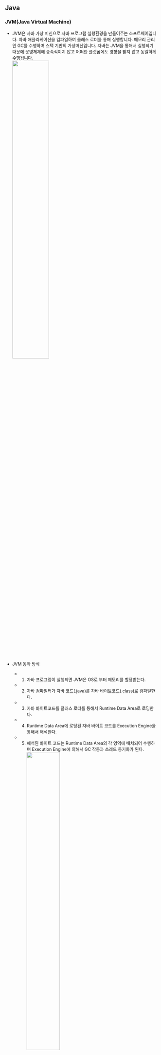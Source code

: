 ## Java
### JVM(Java Virtual Machine)
* JVM은 자바 가상 머신으로 자바 프로그램 실행환경을 만들어주는 소프트웨어입니다. 자바 애플리케이션을 컴파일하여 클래스 로더를 통해 실행합니다. 메모리 관리인 GC를 수행하며 스택 기반의 가상머신입니다. 자바는 JVM을 통해서 실행되기 때문에 운영체제에 종속적이지 않고 어떠한 플랫폼에도 영향을 받지 않고 동일하게 수행됩니다.
<br/><img src="https://img1.daumcdn.net/thumb/R1280x0/?scode=mtistory2&fname=https%3A%2F%2Fblog.kakaocdn.net%2Fdn%2F56cSc%2FbtruTEtjRXJ%2Fr1JNTkEuEeY8cSKtqcXCRK%2Fimg.png" width=50% height=50%/>

*  JVM 동작 방식
    * 1. 자바 프로그램이 실행되면 JVM은 OS로 부터 메모리를 할당받는다.
    * 2. 자바 컴파일러가 자바 코드(.java)를 자바 바이트코드(.class)로 컴파일한다.
    * 3. 자바 바이트코드를 클래스 로더를 통해서 Runtime Data Area로 로딩한다.
    * 4. Runtime Data Area에 로딩된 자바 바이트 코드를 Execution Engine을 통해서 해석한다.
    * 5. 해석된 바이트 코드는 Runtime Data Area의 각 영역에 배치되어 수행하며 Execution Engine에 의해서 GC 작동과 쓰레드 동기화가 된다.
<br/><img src="https://img1.daumcdn.net/thumb/R1280x0/?scode=mtistory2&fname=https%3A%2F%2Fblog.kakaocdn.net%2Fdn%2FcQRqku%2Fbtru0vJ6Ixx%2F9qCTW7ChXc80fGfQUrT4B0%2Fimg.png" width=50% height=50%/>

* JVM 구조
    * 클래스 로더(Class Loader): JVM내에 클래스를 로드하고 링크를 통해 배치하는 작업을 수행하는 모듈
    * 실행 엔진(Execution Engine): 바이트 코드를 실행시키는 역할
        * 인터프리터: 바이트 코드를 한줄씩 실행한다.
        * JIT 컴파일러: 인터프리터의 효율을 높이기 위한 컴파일러로 인터프리터가 반복되는 코드를 발견하면 JIT 컴파일러가 반복되는 코드를 네이티브 코드로 변환하고 반복되는 코드를 인터프리터는 네이티브 코드로 변환된 컴파일 코를 바로 사용한다.
    * Runtime Data Areas: 프로그램 실행 중에 사용되는 다양한 영역
        * PC register: 쓰레드가 시작될 때 생성되며 현재 수행 중인 JVM 명령의 주소를 갖고 있는다.
        * Stack Area: 지역 변수, 파라미터 등이 생성되는 영역으로 실제 객체는 Heap에 할당되고 해당 레퍼런스만 Stack에 저장된다.
        * Heap Area: 동적으로 생성된 오브젝트와 배열이 저장되는 곳으로 GC의 대상 영역이다.
        * Method Area: 클래스 멤버 변수, 메소드 정보, Type 정보, Constant Pool, static, final 변수 등이 생성된다. 상수 풀(Constant Pool)은 모든 Symbol Reference를 포함한다.
    * JNI(Java Native Interface): 자바 애플리케이션에서 C, C++, 어셈블리어로 작성된 함수를 사용할 수 있는 방법을 제공해준다. Native 키워드를 통해서 메소드를 호출하고 대표적인 메소드로 currentThread()가 존재한다.
    * Native Method Library: C, C++로 작성된 라이브러리다.


### 가비지 컬렉션(Garbage Collection, GC)
* JVM의 힙 영역에서 불필요한 메모리를 정리해주는 역할입니다. 자바는 개발자가 직접 메모리를 해제하지 않기 때문에 그 역할을 가비지 컬렉션(Garbage Collection, GC)이 해당 역할을 수행합니다.
* GC의 종류 중 한 종류인 Serial GC로 설명을 하면 Minor GC와 Major GC로 구분되는데 Minor GC는 Young 영역 Major GC는 Old 영역에서 일어 납니다.
* GC가 실행되는 동작 방식에는 공통적으로 2단계로 나뉘어지는데 Stop The World와 Mark and Sweep입니다. Stop The World는 GC를 실행하기 위해서 JVM이 애플리케이션의 실행을 멈추는 작업으로 GC를 싱행하는 쓰레드를 제외한 모든 쓰레드가 중단됩니다. GC의 성능 개선을 위해서 튜닝을 한다고하면 보통 stop-the-world의 시간을 줄이는 작업을 하며 JVM에서도 이런 문제를 해결하기 위해서 다양한 실행 옵션을 제공합니다. Stop the World에서 모든 작업이 중단되면 GC는 스캔을 통해서 사용되고 있는 메모리를 식별하고 식별되지 않은 객체들을 메모리에서 제거하는 것을 Mark the Sweep라고 합니다.
* Minor GC는 1개의 Eden 영역과 2개의 Survivor 영역 총 3개의 영역으로 나뉘어집니다. 객체가 생성되면 Eden 영역에 할당되고 Eden 영역이 꽉 차면 Minor GC가 발생하면서 사용되지 않은 메모리는 해체되고 사용중인 객체는 Survivor 영역으로 옮겨집니다. 이 과정이 반복되다가 Survivor 영역이 가득차면 해당 영역에서 Minor GC가 일어나고 다음 Survivor 영역으로 이동시킵니다. 이러한 과정에서 하나의 Survivor 영역은 반드시 빈 상태로 유지합니다. 해당 과정을 반복해서 살아남은 객체는 Old 영역으로 이동됩니다.
![Minor GC](https://img1.daumcdn.net/thumb/R1280x0/?scode=mtistory2&fname=https%3A%2F%2Fblog.kakaocdn.net%2Fdn%2FCyho2%2FbtqURvZRql6%2F4a7u6mMGofkpuURKQz0RT1%2Fimg.png)
    * Eden: 새로 생성된 객체가 할당되는 영역
    * Survivor: 최소 1번의 GC이상 살아남은 객체가 존재하는 영역
* Major GC는 Young 영역에서 객체들이 이동되서 메모리가 부족해지면 발생하는데 Old 영역은 Young 영역보다 크기가 크기 때문에 Minor GC보다 시간이 오래걸립니다.
![Garbage Collection](https://img1.daumcdn.net/thumb/R1280x0/?scode=mtistory2&fname=https%3A%2F%2Fblog.kakaocdn.net%2Fdn%2FdM4wqf%2FbtqUWs2lW8H%2FGvRECmsUIfZ2jhDoKhSCD0%2Fimg.png)

### GC 종류 별 동작원리
* Serial GC는 예전 싱글코어에서 사용된 GC로 Single Thread로 동작하기 Stop-the-World 시간이 길고 느립니다.
* Parallel GC는 Java8의 Default GC로 Minor GC 에서만 Multi Thread로 동작합니다. Serial GC에 비해 속도가 많이 개선되었고 Mark and Sweep Compact 알고리즘을 사용합니다.
* Parallel old GC 는 Parallel GC와 달리 Major GC에서도 Multi Thread로 동작합니다. Minor GC는 Mark and Sweep Compact, Major GC는 Mark Summary Compact 알고리즘을 사용합니다.
* G1(Garbage First) GC 는 다른 GC 방식과는 다르게 Heap 영역 전체를 1~32MB 의 동일한 사이즈의 지역(Region)들로 나누고 각 지역이 Eden, Survivor, Old, Available/Unused 역할을 수행합니다. Garbage가 꽉찬 지역을 우선적으로 GC가 동작하게 됩니다.
* ZGC는 Region을 2MB의 배수 형태로 ZPage로 정의하여 사용합니다. 최근에는 MSA 구조로 서버를 클라우드에서 기동하기 떄문에 기존 G1 GC는 메모리가 커지면 stw가 늘어나는데 ZGC의 경우 stw 시간이 10ms 내외로 무조건 떨어져서 MSA 구조에서 유리합니다.

### 오버로딩(Overloading)과 오버라이딩(Overriding)
* 오버로딩은 같은 클래스 내에서 메소드의 이름이 중복되더라도 매개변수의 타입또는 개수가 다르면 중복된 이름을 사용해서 정의할 수 있습니다. 또한 컴파일 타임 다형성이기에 정적 다형성입니다.
```
public class Overloading {
    
    public void overloading() {}

    public void overloading(String overloading) {}

    public void overloading(String overloading1, String overloading2) {}

    public void overloading(int overloading) {}
}
```
* 오버라이딩은 상위 클래스의 메소드를 재정의해서 사용하는 것을 의미합니다. 또한 런타임 다형성이기에 동적 다형성입니다.
```
class Parent {

    public void overriding() {}
}

class Child extends Parent {

    @Override
    public void overriding() {}
}
```

### 어노테이션(Annotation)
* 소스코드에 추가해서 사용할 수 있는 메타 데이터의 일종입니다. 주석처럼 코드에 달아 클래스에 특별한 의미를 부여하거나 기능을 주입할 수 있습니다.
* 빌트인 어노테이션과, 메타 어노테이션이 존재하며 빌트인 어노테이션의 경우 자바에서 제공하는 어노테이션을 뜻하며 메타 어노테이션의 경우 커스텀해서 사용할 어노테이션을 만들 때 사용됩니다.

### SOLID 원칙(OOP의 5가지 원칙)
* 단일 책임 원칙(SRP)은 한 클래스의 하나의 책임만 가지는 것을 의미하며 목적과 취지에 맞는 속성과 메소드로 구성해야 합니다.
* 개방-폐쇠 원칙(OCP)은 확장에는 열려 있어야 하지만 변경에는 닫혀 있는 것을 의미하며 다형성의 성질을 가진 인터페이스를 사용해서 직접적인 연동과 변경을 피하고 메소드를 재정의 해서 사용해야 합니다.
* 리스코프 치환 원칙(LSP)은 하위 클래스의 인스턴스는 상위형 객체 참조 변수에 대입해 상위 클래스의 인스턴스 역할을 하는데 논리적으로 문제가 없어야 합니다. 여기서 상위와 하위를 나누는 것은 계층적인 구조가 아닌 분류를 의미합니다. 즉 상속과 확장은 동일합니다.
```
아버지와 아들 // 아들은 아버지의 한 종류 X
포유류와 고래 // 고래는 포유류의 한 종류 O
```
* 인터페이스 분리 원칙(ISP)은 클라이언트는 자신이 사용하지 않는 메소드에 의존 관계를 맺으면 안되는 원칙입니다. 상관에 관련 있는 메소드만 제공하라는 의미이며 비대한 인터페이스보단 작고 구체적인 인터페이스로 분리해야 합니다.
* 의존관계 역전 원칙(DIP)은 추상적인 것은 자신보다 구체적인 것에 의존하지 않고, 변화하기 쉬운 것에 의존해서는 안된다는 원칙입니다. 자신보다 변하기 쉬운 것에 의존하면 안되며 구현클래스에 의존하는 것이 아닌 다형성의 특징을 가진 인터페이스에 의존을 해서 변화에 영향 받지 않도록 의존 관계를 역전시켜야 합니다.

### OOP의 4가지 특성
* 캡슐화는 데이터와 코드의 형태를 외부로부터 알 수 없게 하고, 데이터의 구조와 역할, 기능을 하나의 캡슐 형태로 만드는 방법입니다.
* 추상화는 클래스들의 공통적인 특성(변수, 메소드)들을 묶어 표현하는 것 입니다.
* 상속화는 부모 클래스에 정의된 변수 및 메서드를 자식 클래스에서 상속받아 사용하는 것 입니다.
* 다형화는 다양한 형태로 표현이 가능한 구조입니다.

### 정적(static)
* static은 클래스 멤버라고 하며, 클래스 로더가 클래스를 로딩해서 메소드 메모리 영역에 적재할 때 클래스별로 관리됩니다.
* Heap 영역이 아닌 Staic 영역에 할당되기에 GC가 관리하는 영역 밖이며 모든 객체가 공유해서 하나의 멤버를 어디서든 참조할 수 있지만 프로그램 종료 시까지 메모리에 할당된 채로 존재하기에 남발하면 성능에 악영향을 미칩니다. 하지만 특정한 상황에서는 시스템 성능을 높일 수 있습니다.

### 접근 제한자
* private, default, protected, public이 있습니다. private은 해당 클래스 내에서만 접근 가능하고, default는 해당 패키지, protected는 상속한 클래스, public은 전체 영역에서 접근 가능합니다.
* 접근 제어자를 사용하는 이유는 객체의 로직인 변수나 메소드를 보호하기 위해서 외부의 접근을 허용하거나 차단하는 보안목적으로 사용됩니다. 결국 접근 제한자는 캡슐화에 해당합니다.

### 인터페이스
* 클래스들이 필수로 구현해야 하는 추상 자료형입니다. 확장에는 열려있고 변경에는 닫혀있는 객체 간 결합도를 낮춘 유연한 방식의 개발이 가능합니다. 인터페이스는 다형성의 특징을 가지고 있습니다.

### 다형성
* 하나의 객체나 메소드가 여러가지 다른 형태를 가질 수 있는 것을 말합니다. 오버로딩과 오버라이딩 그리고 상속받은 객체의 참조변수 형변환 등이 존재합니다.

### 컬렉션 프레임워크(Collection Framework)
* 컬렉션 프레임워크는 다수의 요소를 하나의 그룹으로 묶은 컨테이너입니다. 배열은 고정된 크기를 가지고 있지만 컬렉션 프레임워크는 가변적인 크기를 가지고 있고 삽입, 탐색, 정렬 등 편리한 API 제공한다. `java.util` 패키지에서 지원하며 List, Queue, Set, Map 등을 인터페이스로 제공합니다.

### 싱글톤 패턴(Singleton Pattern)
* 싱글톤 패턴은 애플리케이션이 시작될 때 최초 한번만 메모리에 할당하고 어디에서나 접근해서 사용할 수 있는 패턴입니다.
    * 최초로 한번만 메모리 영역에 할당하고 하나의 인스턴스를 공유해서 사용하기 때문에 메모리 낭비를 방지할 수 있습니다 여러 객체가 하나의 객체만을 바라본다면 객체간의 결합도가 높아지고 변경에 유연하게 대처하기 힘들며 멀티 쓰레드 환경에서 여러 쓰레드가 공유되고 있는 상황이라면 하나의 인스턴스가 아닌 여러 개의 인스턴스가 발생할 수 있습니다.

## Spring
### Spring DI(Dependency Injection 스프링 의존성 주입)와 IOC(Inversion of Control 제어의 역전)
* Spring DI는 객체를 직접 생성하는 방식이 아닌 외부에서 생성한 후 주입 시켜주는 방식으로 이를 통해서 모듈 간의 결합도를 낮추고 유연성을 높일 수 있습니다. 의존성 주입 방법으로는 생성자 주입, 필드 주입, 수정자 주입이 존재합니다.
    * 생성자 주입: 객체의 불변성을 확보하며 생성자 주입 시 단독으로 실행할 때도 의존관계 주입이 성립하기 때문에 테스트에 용이합니다. 또한 A와 B객체가 서로를 참조하고 있을 때 순환참조를 방지하기 위해서 컴파일 에러가 발생하기 때문에 미리 방지할 수 있습니다. 그 외의 주입 방법은 런타임 에러가 발생하기 때문에 사용에 주의가 필요합니다.
    * 필드 주입: 코드가 간결하지만 의존관계를 정확히 파악하기 힘들며 final 키워드를 선언할 수 없어서 객체가 변할 수 있고 주입과 동시에 일어나는 경우 순환 참조 에러가 발생합니다.
    * 수정자 주입: setter를 통해서 주입하며 주입하는 객체가 변경해야 하는 상황에 사용합니다.
![Spring DI 방식](https://velog.velcdn.com/images%2Fgillog%2Fpost%2F08489bda-549e-4dae-851b-8ae1734bf85e%2F21373937580AEF9B37.jpg)
* Spring IOC는 제어의 역전이라는 의미로 메소드나 객체의 호출 작업을 개발자가 결정하는 것이 아니라 외부에서 결정하는 것을 의미합니다. 제어의 역전이라고 말하며 제어의 흐름을 바꾸는 것입니다. 객체의 의존성을 역전시켜 객체 간의 결합도를 줄이고 유연한 코드를 작성할 수 있고 가독성 및 코드 중복 유지 보수를 편하게 할 수 있습니다.
    * 객체 생성 > 클래스 내부에서 의존성 객체 생성 > 의존성 객체 메소드 호출이 기존 방식이였다면 스프링에서는 객체 생성 > 의존성 객체 주입 이떄 스스로 만드는 것이 아닌 스프링에게 위임하여 스프링이 만들어놓은 객체를 주입합니다. > 의존성 객체 메소드 호출 방식으로 이루어집니다. 
    * 스프링이 모든 의존성 객체를 스프링이 실행될 때 다 만들어주며 필요한 곳에 주입시켜주고 IOC 컨테이너 안에 등록된 객체인 Bean들을 싱글톤 패턴을 특징을 가지고 있습니다.

### IOC 컨테이너
* 애플리케이션 실행 시점에 빈 오브젝트를 인스턴스화하고 DI한 후 최초로 애플리케이션을 기동할 빈 하나를 제공해줍니다.

### Spring Bean
* IOC 컨테이너 안의 들어있는 객체로 필요할 때 IOC 컨테이너에서 가져와서 사용하며 @Bean을 사용하거나 xml 설정을 통해서 일반 객체를 Bean으로 등록할 수 있습니다.

### Spring Bean 라이프 사이클
* 객체 생성 -> 의존 설정 -> 초기화 -> 사용 -> 소멸 과정의 생명주기를 가지며 Bean은 스프링 컨테이너의 의해서 생명주기를 관리하고 있습니다.

### Spring Bean Scope
* 스프링 빈이 존재할 수 있는 범위를 뜻하며 싱글톤, 프로토타입, 웹 관련 스코프인 Request, Session, Application이 존재합니다.
    * 싱글톤: 기본 스코프로 스프링 컨테이너 시작과 종료까지 유지되는 가장 넓은 범위의 스코프
    * 프로토타입: 스프링 컨테이너는 프로토타입 빈 생성과 의존관계 주입까지만 관여하고 관여하지 않는 매우 짧은 범위의 스코프
    * 웹 관련 스코프
        * Request: 웹 요청이 들어오고 나갈 때까지 유지되는 스코프
        * Session: 웹 세션이 생성되고 종료될 때까지 유지되는 스코프
        * Application: 웹 서블릿 컨텍스트와 같은 범위로 유지되는 스코프

### Spring MVC와 Dispatcherservlet
* Spring MVC는 기본적으로 MVC 패턴을 사용하는데 Front Controller인 Dispatcherservlet를 제공해서 Dispatcherservlet에서 MVC 아키텍쳐를 관리합니다.
Front Controller은 각 요청에 맞는 컨트롤러를 찾아서 호출시키고 공통 코드에 대해서는 Front Controller에서 처리하고, 서로 다른 코드들만 각 Controller에서 처리할 수 있도록 합니다.
    * 1. 서블릿 컨테어너에서 받은 HTTP 요청을 Dispatcherservlet에 할당한다.
    * 2. Dispatcherservlet은 Handler Mapping을 통해 해당 요청을 알맞은 컨트롤러로 위임한다.
    * 3. HandlerMapping을 통해 요청을 위임받은 컨트롤러는는 필요한 비즈니스 로직을 호출/수행하여 처리 결과를 생성하고 이 모델(M)과 출력될 뷰(View)를 Dispatcherservlet에 반환한다.
    * 4. 컨트롤러로 부터 ModelAndView 정보를 전달받은 Dispatcherservlet은 ViewResolver란 클래스를 이용하여 사용자에게 출력할 View 객체를 얻는다.
    * 5. ViewResolver를 통해 얻은 View객체를 통해 사용자에게 보여줄 화면을 출력한다.
![Spring MVC 흐름](https://img1.daumcdn.net/thumb/R1280x0/?scode=mtistory2&fname=https%3A%2F%2Ft1.daumcdn.net%2Fcfile%2Ftistory%2F990EC6365AF152A503)

### Servlet Filter와 Spring Interceptor의 차이
* 필터(Filter)는 J2EE 표준 스펙 기능으로 디스패처 서블릿(Dispatcher Servlet)에 요청이 전달되기 전/후에 url 패턴에 맞는 모든 요청에 대해 부가작업을 처리할 수 있는 기능을 제공한다. 디스패처 서블릿은 스프링의 가장 앞단에 존재하는 프론트 컨트롤러이므로, 필터는 스프링 범위 밖에서 처리되고 웹 컨테이너이서 관리되지만 빈으로 등록은 된다
    * init 메소드: 필터 객체를 초기화하고 서비스에 추가하기 위한 메소드
    * doFilter 메소드: url-pattern에 맞는 모든 HTTP 요청이 디스패처 서블릿으로 전달되기 전에 웹 컨테이너에 의해 실행되는 메소드
    * destroy 메소드: 필터 객체를 서비스에서 제거하고 사용하는 자원을 반환하기 위한 메소드
![Filter 흐름](https://img1.daumcdn.net/thumb/R1280x0/?scode=mtistory2&fname=https%3A%2F%2Fblog.kakaocdn.net%2Fdn%2FbZQx9K%2Fbtq9zEBsJ75%2FdEAKj1HEymcKyZGZNOiA80%2Fimg.png)
* 인터셉터(Interceptor)은 J2EE 표준 스펙인 필터(Filter)와 달리 Spring이 제공하는 기술로써, 디스패처 서블릿(Dispatcher Servlet)이 컨트롤러를 호출하기 전과 후에 요청과 응답을 참조하거나 가공할 수 있는 기능을 제공한다. 스프링 컨테이너에서 동작하며 디스패처 서블릿이 핸들러 매핑을 통해서 컨트롤러를 찾고 요청해 실행 체인이 반환되면 실행 체인에 등록된 인터셉터를 순차적으로 실행한다.
    * preHandle 메소드: 컨트롤러가 호출되기 전에 실행
    * postHandle 메소드: 컨트롤러를 호출된 후에 실행
    * afterCompletion 메소드: 모든 뷰에서 최종 결과를 생성하는 일을 포함해 모든 작업이 완료된 후에 실행
![Interceptor 흐름](https://img1.daumcdn.net/thumb/R1280x0/?scode=mtistory2&fname=https%3A%2F%2Fblog.kakaocdn.net%2Fdn%2FSz6DV%2Fbtq9zjRpUGv%2F68Fw4fZtDwaNCZiCFx57oK%2Fimg.png)

![filter, interceptor 차이](https://img1.daumcdn.net/thumb/R1280x0/?scode=mtistory2&fname=https%3A%2F%2Fblog.kakaocdn.net%2Fdn%2Fcjsq60%2FbtrzjoZ0qcq%2FEDsLOVpZNcmFu6prkzALFk%2Fimg.png)

### Spring AOP(Aspect Oriented Programming)
* 관점 지향 프로그래밍이라고 불리며 어떤 로직을 기준으로 핵심적인 관점, 부가적인 관점으로 나누어서 보고 그 관점을 기준으로 모듈화 하겠다는 것이다. 
    * Aspect : 흩어진 관심사를 모듈화 한 것. 
    * Target : Aspect를 적용하는 곳. 클래스, 메서드 등..
    * Advice : 실질적으로 어떤 일을 해야 할 지에 대한 것, 실질적인 부가기능을 담은 구현체
    * Join Point : Advice가 적용될 위치 혹은 끼어들 수 있는 시점. 메서드 진입 시점, 생성자 호줄 시점, 필드에서 꺼내올 시점 등 끼어들 시점을 의미. 참고로 스프링에서  Join Point는 언제나 메서드 실행 시점을 의미 한다.
    * Point Cut : Join Point의 상세한 스펙을 정의한 것. "A란 메서드의 진입 시점에 호출할 것"처럼 구체적으로 Advice가 실행될 시점을 정함.
![AOP 개념 이미지](https://t1.daumcdn.net/cfile/tistory/994AA3335C1B8C9D28)

### Spring의 프록시, 다이나믹 프록시, AOP
* 스프링에서 말하는 프록시는 리플렉션과 바이트코드 조작을 이용해 실제 타겟의 기능을 대신 수행하면서 기능을 확장하거나 추가할 수도 있는(OCP원칙) 다이나믹 프록시 객체를 의미하며 스프링 AOP는 런타임에 프록시 인스턴스가 동적으로 변경되는 다이나믹 프록시 기법으로 구현되어있다.
* 즉 스프링 AOP는 실제 객체를 리플렉션으로 객체를 생성해서 Controller 동작 이후 공통된 메소드를 먼저 실행해주고 실제 객체로 이동하고 실제 객체가 나머지 로직을 실행하는 방식이다.
![스프링 AOP흐름](https://img1.daumcdn.net/thumb/R1280x0/?scode=mtistory2&fname=https%3A%2F%2Fblog.kakaocdn.net%2Fdn%2FdlLkeB%2Fbtrcf7mSa7f%2FDc4AIKkwUp7SQihKq4cs31%2Fimg.png)

### Spring이 Request마다 쓰레드가 생성되지만 한개의 Controller만 사용하는 이유
* Request 별로 Thread가 따로 생성되고, 이에 따라 각각의 ServletContext를 갖는데 어떻게 Controller가 1개만 생성되는데 사실상 이 Thread들은 그 1개의 Singleton Controller 객체를 공유하기에 최종적으로 1개의 Controller만 사용하는 것이다. 즉 각각의 쓰레드는 singleton으로 생성된 Controller를 참고하여 실행만 하는 것입니다.

### Spring @Transactional과 전파속성, 고립레벨
* Spring의 @Transactional은 선언적 트랜잭션으로 다수의 트랜잭션을 하나의 트랜잭션으로 묶어서 사용할 수 있습니다. @Transactional 사용에는 전파속성과 고립레벨을 고려해야하는데 전파속성을 통해서 이미 트랜잭션이 진행 중일 때 추가 트랜잭션 진행을 어떻게할지 결정할 수 있고 고립 레벨 설정을 통해서 동시서 문제를 해결할 수 있습니다.

### 동기와 비동기 Spring에서의 동기와 비동기
* 동기는 요청과 결과가 한 자리에서 동시에 일어나는 의미이며 비동기는 요청과 결과가 동시에 일어나지 않는다는 의미입니다. Spring은 기본적으로 요청하나에 하나의 쓰레드를 할당하는데 기본적으로 동기적인 방식으로 진행됩니다. 비동기의 경우 Spring AOP 프록시 객체인 @Async를 통해서 사용하는데 쓰레드 풀을 이용해서 요청을 할당 받은 쓰레드가 미리 생성된 쓰레드에 작업을 넘겨주고 다음 요청을 받는 방식으로 동작됩니다. 하지만 일반적으로 DB와 통신과정에서 Transaction으로 인해서 동기적으로 사용됩니다.

### 레이어드 아키텍쳐, 헥사고날 아키텍쳐, 클린 아키텍쳐
* 레이어드 아키텍쳐는 수평적인 레이어로 조직화되어 있는 다층 구조입니다. 계층으로 나누고 응집성을 높이고 의존도를 낮추기 위한 규칙으로 상위 레이어는 하위 레이어에 의존적인 구조입니다. 상위 계층이 하위 계층을 호출하는 단방향성 유지하며 DIP는 만족할 수 있지만 OCP는 만족하지 않습니다. 테스트 시 다른 레이어또한 모킹해야하기 때문에 복잡도가 올라갑니다.
![레이어드 아키텍쳐](https://velog.velcdn.com/images%2Fmay_soouu%2Fpost%2Fa8d19e94-3f17-4f81-aa14-2d428797afc3%2Flayered.png)
* 헥사고날 이키텍쳐는 포트와 어댑터를 통해 여러 소프트웨어 환경에 쉽게 연결할 수 있도록, 느슨하게 결합된 응용 프로그램 구성요소를 만드는 것을 목표
* 클린 아키텍쳐는 외존성 규칙은 외부에서 내부로 고수준 정책을 향해야하며 로직과 도메인이 DB또는 Web에 의존하지 않아야합니다. 

### Spring Batch
* 스프링 배치란 대용량 일괄처리의 편의를 위해 설계된 가볍고 포괄적인 배치 프레임워크로 스프링의 모든 요소를 사용해서 개발이 가능합니다.

## 인프라

### 쿠키, 세션, 캐시(서버상에서의 캐시)
* 쿠키는 브라우저에 저장되는 정보로 키와 값으로 이루어진 텍스트입니다 HTTP 헤더에 포함됩니다. 속도가 빠르지만 탈취당할 위험이 크기 때문에 보안상 적합하지 않습니다.
* 세션은 데이터를 서버에 안전하게 보관해 통신 연결을 지속적으로 유지하는 것처럼 관리하는 방식입니다. 서버에 메모리를 올려야하는 단점으로 과사용시 부하가 일어나 세션의 경우 토큰과 같은 새로운 방식으로 사용 중입니다.
* 캐시는 리소스 파일들의 임시 저장으로 변동되지 않는 정적 리소스들을 다시 사용해서 속도를 높이는 방식입니다. 캐시또한 서버 메모리에 보관하기 때문에 과사용시 부하가 일어나는데 이를 보완하는 방식으로 CDN이 도입되었습니다.
    * CDN: 여러 지역에 설치된 캐시 서버들을 사용하여 본 서버로 들어오는 요청들을 분산 처리하는 서비스

### RESTful API
* HTTP URI를 통해 자원을 명시하고 HTTP Method를 통해 자원에 대한 행위를 표현하는 API입니다. HTTP를 사용하기 때문에 HTTP의 특성을 그대로 반영하고 있지만 RESTful을 완전히 만족하는 6가지의 원칙을 지키면서 만들기는 까다롭고 분산처리에는 적합하지 않습니다.
    * REST 6 가지 원칙
        * 인터페이스 일관성(Uniform Interface): 일관적인 인터페이스로 분리되어야 한다.
        * 무상태(Stateless): 각 요청간 클라이언트의 context, 세션과 같은 상태 정보를 서버에 저장하지 않는다.
        * 캐시 처리 기능(Caching): 클라이언트는 응답을 캐싱할 수 있어야한다. 캐시를 통해 대량의 요청을 효율적으로 처리한다.
        * 클라이언트-서버(Client-Server): 아키텍처를 단순화 시키고 작은 단위로 분리함으로써 클라이언트 서버의 각 파트가 독립적으로 구분하고 서로간의 의존성을 줄인다.
        * 계층화(Hierarchical system): 클라이언트는 대상 서버에 직접 연결되어있는지, Proxy를 통해서 연결되었는지 알 수 없다.
        * Code on demand: 자바 애플릿이나 자바스크립트의 제공을 통해 서버가 클라이언트를 실행시킬 수 있는 로직을 전송하여 기능을 확장시킬수 있다.
* 추천 영상
    * [그런 REST API로 괜찮은가?](https://www.youtube.com/watch?v=RP_f5dMoHFc)

### HTTP와 HTTPS
* HTTP는 하이퍼텍스트를 교환하기 위한 통신 규약으로 서버/클라이언트 모델을 따라 데이터를 주고 받기 위한 프로토콜입니다. 애플리케이션 레벨의 프로토콜로 TCP/IP 위에서 작동하며 HTTP는 상태를 가지고 있지 않는 Stateless 프로토콜이다. Method, Path, Version, Headers, Body 등으로 구성되어 있습니다. 암호화가 되어있지 않기 때문에 정보 탈취의 위험이 존재합니다.
![HTTP](https://img1.daumcdn.net/thumb/R1280x0/?scode=mtistory2&fname=https%3A%2F%2Fblog.kakaocdn.net%2Fdn%2FbkdJ4Q%2FbtqK6AXLEtC%2FjBZzMuJBWzdLYmqILo5Ri1%2Fimg.png)
* HTTPS는 HTTP에 데이터 암호화가 추가된 프로토콜로 네트워크 상에서 중간에 제3자가 정보를 볼 수 없도록 암호화를 지원합니다.

### CORS
* 출처가 다른 사이트에서 자원을 공유할 경우를 의미합니다. 브라우저 상에선 출처가 다른 경우 이를 차단합니다. 해결하는 방법으로는 헤더에 출처를 허용주거나 프록시 서버를 통해서 출처를 같도록 맞춰주는 방식이 존재합니다.

### 프록시 서버
* 프록시 서버는 클라이언트가 자신을 통해서 다른 네트워크 서비스에 간접적으로 접속할 수 있게 해 주는 컴퓨터 시스템이나 응용 프로그램으로 클라이언트와 서버 사이의 중계기로써 대리로 통신을 해주고 있습니다. Forward Proxy 와 Reverse Proxy가 존재하고 있습니다.
    * 포워드 프록시는 클라이언트의 요청을 받고 인터넷에 연결하여 결과를 클라이언트에 전달해줍니다.
        * 클라이언트 보안 (Security): 방화벽같은 개념으로 포워드 프록시 서버에 룰을 추가해서 특정 사이트에 접속을 막을 수 있다.
        * 캐싱 (Caching): 어떤 웹 페이지에 접근하면 정보를 캐싱해두고 또 다시 접근할때 캐싱된 정보를 그대로 반환해서 서버의 부하를 줄이는 이점을 가진다.
        * 암호화 (Encryption): 클라이언트가 포워드 프록시를 지날때 IP 정보가 암호화되기 때문에 클라이언트의 정체를 파악하기 어렵다.
    * 리버스 프록시는 클라이언트가 인터넷에 데이터를 요청하면 리버스 프록시가 이 요청을 받아 내부 서버에서 데이터를 받은 후 클라이언트에 전달해줍니다.
        * 로드 밸런싱 (Load Balancing): 서버에 들어온 요청을 여러 대의 서버로 나누어 처리해줍니다.
        * 서버 보안 (Security): 본래 서버의 IP 주소를 노출시키지 않고 DDos공격을 막는데 유용하다.
        * 캐싱 (Caching): 미리 로드된 캐싱을 사용해서 빠른 성능을 낼 수 있다.
        * 암호화 (Encryption): SSL또는 TSL 암호화 복호화 방식을 리버스 프록시에서 해주기 때문에 본래 서버의 부담을 줄일 수 있다.

### 로드 밸런싱
* 서버가 처리해야 할 업무 혹은 요청(Load)을 여러 대의 서버로 나누어(Balancing) 처리하는 것을 의미합니다. 

### 도커
* 도커는 컨테이너를 만들고 사용할 수 있는 컨테이너 가상화 기술입니다.

### 쿠버네티스
* 쿠버네티스는 컨테이너화된 애플리케이션을 관리하는 컨테이너 오케스트레이션 기술입니다.

## DB

### RDBMS
* RDBMS는 관계형 데이터베이스를 생성하고 수정하고 관리할 수 있는 소프트웨어입니다. 모든 데이터를 2차원 테이블로 표현하며 row(record, tuple)와 column(field, item)으로 구성되어 있습니다. SQL을 사용해 Join 등의 관계형 연산을 하며 하나의 고성능 머신에 데이터를 저장하는 수직적 확장 방식입니다.
* 장점
    * 데이터의 일관성을 보장한다.
    * 데이터베이스 설계 시 불필요한 중복이 삭제된다.
    * 정규화를 전제로 하고 있기 때문에 업데이트 시 비용이 적다.
* 단점
    * 테이블 간 관계를 맺고 있어서 시스템이 커지는 경우 Join문이 많은 복잡한 쿼리가 발생되며 조회 시 성능이 떨어진다.
    * 테이블 스키마로 인해서 데이터가 유연하지 못하기 때문에 테이블 스키마가 변경될 경우 번거롭고 복잡하다.
    * 성능 향상을 위해서 Scale-up만을 지원하기 때문에 서버 비용이 기하급수적으로 증가한다.

### NoSQL
* NoSQL은 테이블 간의 관계가 없고 데이터 모델 자체가 독립적으로 설계되어 있습니다. 데이터를 여러 서버에 분산시키는 분산형 구조에 용이하고 대용량 데이터 처리에 적합합니다.
* 장점
    * 테이블 스키마가 존재하지 않기 때문에 유연한 데이터 구조를 가지고 언제든 저장된 데이터를 조정하고 새로운 필드를 추가할 수 있다.
    * 데이터 분산에 용이하고 성능 향상을 위해서 Scale-up뿐 아니라 Scale-out도 가능하다.
    * 대용량 데이터 처리에 유리하다.
* 단점
    * 데이터 중복이 발생할 수 있고 중복된 데이터가 변경 될 경우 수정을 모든 컬렉션에서 수행해야한다.
    * 테이블 스키마가 존재하지 않기 때문에 명확한 데이터 구조를 보장하지 않으며 데이터 구조 결정이 어렵다. 

### 인덱스의 기본 원리
* 기본적으로 인덱스는 B*Tree 인덱스 구조로 되어있고 제일 위쪽인 Root부터 Branch를 거쳐서 Leaf까지 연결되는 구조로 이루어져있습니다. 루트와 브랜치 블록은 각 하위 노드들의 데이터 값 범위를 나타내는 키 값과 그 키값에 해당하는 블록을 찾는데 필요한 주소정보를 가지고 있습니다. 리프 블록은 인덱스의 키 값과 그 값에 해당하는 테이블 레코드를 찾아가는데 필요한 주소 정보(ROWID)를 가지고 있습니다.
![B*Tree](https://dataonair.or.kr/publishing/img/knowledge/SQL_330.jpg)

### 인덱스 ROWID를 이용한 데이터 블록을 읽는 매커니즘
* ROWID는 디스크 상의 위치정보이며 데이터 블록을 읽을 때 항상 버퍼 캐시를 경우한다.
1. 인덱스에서 하나의 rowid 를 읽고 DBA (디스크 상 블록 위치 정보)를 해시 함수에 적용해 해시값을 확인한다.
2. 해시 값을 이용해 해시 버킷을 찾는다.
3. 해시 버킷에 연결된 해시 체인을 스캔하면서 블록 헤더를 찾는다.
4. 블록 헤더를 찾으면 거기 저장된 포인터를 이용해 버퍼 블록을 읽는다.
5. 블록 헤더를 찾지 못하면, LRU 리스트를 스캔하면서 Free 버퍼를 찾는다. 디스크에서 읽은 블록을 적재하기 위해 빈 캐시 공간을 찾는 것이다.
6. LRU 리스트에서 Free 버퍼를 얻지 못하면 Dirty 버퍼를 디스크에 기록해 Free 버퍼를 확보한다.
7. Free 버퍼를 확보하고 나면 디스크에서 블록을 읽어 캐시에 적재한다.
* rowid 에 의한 테이블 엑세스가 생각만큼 빠르지 않은 이유가 여기에 있다. 특히 다량의 테이블 레코드를 읽을 때의 성능 저하가 심각하다.
![인덱스에 의한 랜덤 엑세스](https://img1.daumcdn.net/thumb/R1280x0/?scode=mtistory2&fname=https%3A%2F%2Fblog.kakaocdn.net%2Fdn%2FyykJh%2Fbtq7koztulv%2FoK6oFMi3THpeKMHT6tKm31%2Fimg.png)

### 랜덤 엑세스
* 랜덤 엑세스란 데이터를 저장하는 블록을 한번에 여러 개 액세스하는 것이 아니라 한 번에 하나의 블록만을 액세스하는 방식이다. 인덱스를 액세스하여 확인한 ROWID를 이용하여 테이블을 액세스하는 경우 랜덤액세스가 발생하게 된다. 그로인해서 디스크 I/O가 많이 발생하기 때문에 인덱스를 통해서 다량의 데이터 조회할 경우 성능이 좋지 않다.

### 클러스터 인덱스와 넌클러스터 인덱스
* 클러스터 인덱스
    * 테이블 당 1개만 허용하며 기본키 설정 시 자동으로 생성됩니다. 테이블 자체가 인덱스라서 인덱스 페이지가 따로 존재하지 않습니다. 데이터 입력, 수정, 삭제 시 항상 정렬을 유지하고 접근 성능이 좋습니다.
    * 클러스터 인덱스는 항상 정렬을 유지하기 때문에 기본적으로 성능이 보장됩니다. 하지만 테이블을 항상 정렬 상태로 유지해야 하기 때문에 입력, 수정, 삭제하는 경우에 즉각 정렬이 일어나기 때문에 속도가 느려집니다. DML이 자주 일어나는 테이블에 클러스터 인덱스는 신중하게 결정해야 합니다.
    * 클러스터 인덱스는 Root 페이지와 Leaf 페이지로 구성되어 있고 Root 페이지는 Leaf 페이지의 주소로 구성하고 Leaf 페이지는 실제 데이터 페이지로 구성되어 있습니다. 루트페이지에서 조회한 Leaf 페이지(데이터 페이지)의 주소로 바로 이동합니다.
    ![클러스터 인덱스](https://velog.velcdn.com/images/sweet_sumin/post/6c154ac2-71bd-4316-a998-7c7c29157d27/image.png)
* 넌클러스터 인덱스
    * 테이블 당 240개까지 생성 가능하며 인덱스 페이지를 별도로 생성합니다. 테이블 자체는 정렬되지 않고 인덱스 페이지에만 정렬한 상태를 유지합니다.
    * 넌클러스터 인덱스는 DML 작업이 일어나도 별도의 인덱스 페이지에서만 정렬한 상태를 유지하기 때문에 테이블 전체를 정렬하는 것보다 성능면에서 유리합니다. 하지만 조회 속도가 느려질수도 있기 때문에 상황에 맞게 잘 써야합니다.
    * 별도의 인덱스 페이지를 생성하며 리프 페이지에 index로 구성한 열을 정렬한 후 위치 포인터(RID)를 생성합니다. 루트페이지에서 리프페이지(인덱스페이지)로 이동하며 리프 페이지에 저장된 RID를 통해서 데이터 페이지로 이동합니다.
    ![넌클러스터 인덱스](https://velog.velcdn.com/images/sweet_sumin/post/15847837-1d48-4369-8244-303d4596940a/image.png)

### 인덱스
* 추가적인 쓰기작업과 저장 공간을 활용하여 데이터베이스 테이블의 검색 속도를 향상시키는 자료구조 입니다. 조회하는 속도를 높일 수 있지만 저장공간이 및 인덱스를 관리하기 위한 추가 작업이 단점입니다. 추가, 수정, 삭제이 번번하게 일어나면 연산이 일어나면 성능이 감소됩니다.

### 트랜잭션
* 데이터베이스의 상태를 변화시키는 하나의 논리적인 작업 단위또는 한번에 수행되어야하는 연산 단위입니다.
    * 트랜잭션 특징(ACID)
        * 원자성(Atomicity): 트랜잭션이 DB에 모두 반영되던지 반영되지 않아야한다.
        * 일관성(Consistency): 트랜잭션의 작업 처리 결과가 항상 일관성이 있어야한다.
        * 독립성(Isolation): 둘 이상의 트랜잭션이 동시에 실행되고 있을 경우 어떤 하나의 트랜잭션이 다른 트랜잰션의 연산에 끼어들 수 없다.
        * 지속성(Durability): 트랜잭션이 성공적으로 완료되었을 경우 결과는 영구적으로 반영되어야 한다.

### RDBMS와 NoSQL
* RDBMS는 관계형 데이터베이스 관리 시스템으로 다른 테이블들과 관계를 맺고 모여있는 집합체입니다. 무결성에 용이하기 때문에데이터가 자주 변경되는 시스템에 적용합니다.
    * 장점: 명확한 데이터 구조를 보장하며 중복없이 한번만 저장할 수 있다.
    * 단점: 테이블간 관계로 인해서 시스템이 커질 경우 Join문이 많아 복잡한 쿼리가 만들어지며 성능 향상을 위해서 Scale-up만을 지원해 비용이 기하급수적으로 늘어난다. 스키마로 인해서 데이터가 유연하지 못해서 스키마가 변경될경우 매우 번거롭다.
* NoSQL은 비관계형 데이터베이스로 테이블간의 관계를 정의하지 않습니다. 데이터가 자주 변경되지 않은 시스템과 막대한 데이터를 저장해야하는 시스템에 적합합니다.
    * 장점: 자유로운 데이터 구조를 가질 수 있고 언젠든 데이터를 조정하고 새로운 필드를 추가할 수 있다. 데이터 분산에 용이하고 성능향상을 위해서 Scale-up과 Scale-out이 가능하다.
    * 단점: 데이터 중복이 발생할수 있고 중복된 데이터가 변경되면 수정을 모든 컬렉션에서 수행해야한다. 명확한 구조를 보장하지 않아서 데이터 구조를 결정하기 어렵다.

### 파티셔닝과 샤딩
* 파티셔닝은 큰 테이블이나 인덱스를 작은 파티션(Partition) 단위로 나누어 관리하는 기법으로 데이터가 너무 커져서 조회 시간이 길어질 떄 주로 사용합니다.
* 샤딩은 수평 파티셔닝과 비슷하지만 다수의 데이터베이스에 분산하여 저장하는 기법입니다.

### Redis
* Key, Value로 이루어진 비관계형 데이터베이스입니다. 데이터베이스, 캐시, 메세지 브로커로 사용되며 인메모리 데이터 구조로 이루어져있습니다. 싱글스레드로 동작하고 자료구조를 지원하며 데이터의 스냅샷 혹은 AOF 로그를 통해 복구가 가능해서 약간의 영속성또한 보장됩니다. 스프링에서는 세션을 관리하거나 캐싱을 하는데 사용되고 있습니다.

## CS
### TDD
* TDD란 매우 짧은 개발 사이클의 반복에 의존하는 소프트웨어 개발 프로세스로 테스트케이스를 작성하고 해당 테스트를 통과하는 코드를 작성한다. 그 후 상황에 맞게 리팩토링 과정을 거치는데 테스트가 코드를 주도하는 개발 방식입니다.

### MVC(Model And View)
* 어플리케이션의 데이터에 해당하는 모델(M)과 이를 사용자에게 보여주는 뷰(V) 그리고 이를 제어하는 컨트롤러(C)로 구성되어 있으며 사용자 인터페이스와 비즈니스로직을 분리하여 개발하는 방식을 말합니다.

### 디자인 패턴
* 정적 팩토리 메소드
    * 정적 메소드를 통해서 객체를 생성하는 것으로 이름을 가질 수 있고, 매번 새로운 객체를 생성할 필요가 없어서 리소스 낭비를 줄일수 있다.
* 빌더 패턴
    * 생성자를 통해서 객체를 생성하지 않고 빌더라는 내부 클래스를 통해서 객체를 생성하는 패턴으로 인수 전달이 쉬워지며 결합도를 낮출 수 있다.
* 싱글톤 패턴
    * 객체의 인스턴스가 오직 1개만 생성되는 패턴으로 미리 생성된 객체의 인스턴스를 다른 객체의 인스턴스에서 전역으로 사용해 공유한다. 고정된 메모리 영역을 사용하기 때문에 메모리 낭비를 방지할 수 있다. 하지만 사용 시 여러가지 단점들이 있어서 trade-off를 고려해야한다.


## [팩토리 메소드 패턴과 추상 팩토리 패턴](https://fvor001.tistory.com/63)
* `팩토리 메소드 패턴`은 객체를 생성하는 인터페이스는 미리 정의하고 객체 생성은 서브 클래스인 팩토리로 위임하는 패턴입니다. 아래의 코드는 노트북이라는 인터페이스가 존재하고 LG노트북과 삼성노트북은 노트북이라는 인터페이스를 상속받습니다. 하지만 실제로 코드를 구현할때 노트북을 바로 생성하는 것이 아닌 노트북 팩토리를 통해서 노트북을 생성받습니다.
```
public interface Notebook {

}

public class LGNotebook implements Notebook {
	public LGNotebook() {
		System.out.println("LG 노트북");
	}
}

public class SamSungNotebook implements Notebook{
	public SamSungNotebook() {
		System.out.println("SamSung 노트북");
	}
}

public class NotebookFactory {
	public Notebook createNotebook(String type) {
		Notebook notebook = null;
		switch (type) {
		case "LG":
			notebook = new LGNotebook();
			break;
		case "SamSung":
			notebook = new SamSungNotebook();
			break;
		}
		return notebook;
	}
}
```
* `추상 팩토리 패턴`은 서로 연관되거나 의존적인 객체들의 조합을 만드는 인터페이스를 제공하는 패턴입니다. 아래의 코드를 보면 팩토리 인터페이스를 통해서 각각의 구현 인터페이스를 메소드로 제공해주고 있습니다 각각의 구현 인터페이스를 제공해주는 팩토리 클래스에 추상화된 팩토리 인터페이스를 제공해줘서 서로 연관있는 객체들의 조합을 하나의 인터페이스로 구현할 수 있습니다.
```
public interface NewComputerFactory {
	public Notebook createNotebook();
	public Mouse createMouse();
}

public class LGComputerFactory implements NewComputerFactory{

	@Override
	public LGNotebook createNotebook() {
		return new LGNotebook();
	}

	@Override
	public LGMouse createMouse() {
		return new LGMouse();
	}
}

public class SamSungComputerFactory implements NewComputerFactory{
	@Override
	public SamSungNotebook createNotebook() {
		return new SamSungNotebook();
	}

	@Override
	public SamSungMouse createMouse() {
		return new SamSungMouse();
	}
}

public class Factory {
	public void createComputer(String type){
        NewComputerFactory newcomputerFactory= null;
        switch (type){
            case "LG":
            	newcomputerFactory = new LGComputerFactory();
                break;

            case "SamSung":
            	newcomputerFactory = new SamSungComputerFactory();
                break;
        }

        newcomputerFactory.createNotebook();
        newcomputerFactory.createMouse();
    }
}
```
* 두 패턴의 차이는 `팩토리 메소드 패턴`은 각각 다른 객체들이 필요할 때 사용하며, `추상 팩토리 패턴`은 서로 연관있는 객체들의 조합이 필요할 때 사용합니다.